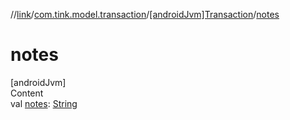 //[link](../../index.md)/[com.tink.model.transaction](../index.md)/[[androidJvm]Transaction](index.md)/[notes](notes.md)



# notes  
[androidJvm]  
Content  
val [notes](notes.md): [String](https://kotlinlang.org/api/latest/jvm/stdlib/kotlin/-string/index.html)  




